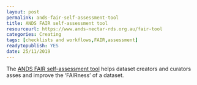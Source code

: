 ```yaml
---
layout: post
permalink: ands-fair-self-assessment-tool
title: ANDS FAIR self-assessment tool
resourceurl: https://www.ands-nectar-rds.org.au/fair-tool
categories: Creating
tags: [checklists and workflows,FAIR,assessment]
readytopublish: YES
date: 25/11/2019
---
```

The [ANDS FAIR self-assessment tool](https://www.ands-nectar-rds.org.au/fair-tool) helps dataset creators and curators asses and improve the ‘FAIRness’ of a dataset.
